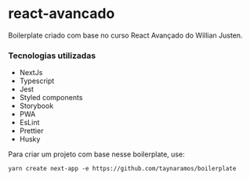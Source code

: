 # react-avancado
Boilerplate criado com base no curso React Avançado do Willian Justen.

### Tecnologias utilizadas
- NextJs
- Typescript
- Jest
- Styled components
- Storybook
- PWA
- EsLint
- Prettier
- Husky

Para criar um projeto com base nesse boilerplate, use:
```
yarn create next-app -e https://github.com/taynaramos/boilerplate
```
